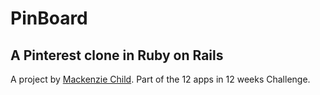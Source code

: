 # PinBoard

## A Pinterest clone in Ruby on Rails

A project by [Mackenzie Child](https://github.com/mackenziechild/pinterest_clone).
Part of the 12 apps in 12 weeks Challenge.
